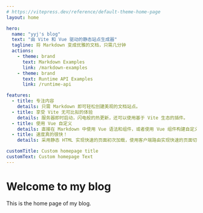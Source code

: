 ```yaml
---
# https://vitepress.dev/reference/default-theme-home-page
layout: home

hero:
  name: "yyj's blog"
  text: "由 Vite 和 Vue 驱动的静态站点生成器"
  tagline: 将 Markdown 变成优雅的文档，只需几分钟
  actions:
    - theme: brand
      text: Markdown Examples
      link: /markdown-examples
    - theme: brand
      text: Runtime API Examples
      link: /runtime-api

features:
  - title: 专注内容
    details: 只需 Markdown 即可轻松创建美观的文档站点。
  - title: 享受 Vite 无可比拟的体验
    details: 服务器即时启动，闪电般的热更新，还可以使用基于 Vite 生态的插件。
  - title: 使用 Vue 自定义
    details: 直接在 Markdown 中使用 Vue 语法和组件，或者使用 Vue 组件构建自定义主题。
  - title: 速度真的很快！
    details: 采用静态 HTML 实现快速的页面初次加载，使用客户端路由实现快速的页面切换导航。

customTitle: Custom homepage title
customText: Custom homepage Text
---
```


<!-- 自定义首页markdown内容 -->

# Welcome to my blog

This is the home page of my blog.
